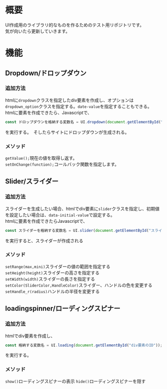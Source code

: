 # 概要
UI作成用のライブラリ的なものを作るためのテスト用リポジトリです。  
気が向いたら更新していきます。  
# 機能
## Dropdown/ドロップダウン
### 追加方法
htmlに`dropdown`クラスを指定したdiv要素を作成し、オプションは`dropdown_option`クラスを指定する。`date-value`を指定することもできる。  
htmlに要素を作成できたら、Javascriptで、
```js
const ドロップダウンを格納する変数名 = UI.dropdown(document.getElementById("ドロップダウンの親要素のID"));
```
を実行する。　そしたらサイトにドロップダウンが生成される。  
### メソッド
`getValue();`現在の値を取得し返す。  
`setOnChange(function);`コールバック関数を指定します。  

## Slider/スライダー
### 追加方法
スライダーを生成したい場合、htmlでdiv要素に`slider`クラスを指定し、初期値を設定したい場合は、`data-initial-value`で設定する。  
htmlに要素を作成できたらJavascriptで、
```js
const スライダーを格納する変数名 = UI.slider(document.getElementById("スライダーの要素のID"));
```
を実行すると、スライダーが作成される
### メソッド
`setRange(max,mini)`スライダーの値の範囲を指定する  
`setHeight(height)`スライダーの高さを指定する  
`setWidth(width)`スライダーの長さを指定する  
`setColor(SliderColor,HandleColor)`スライダー、ハンドルの色を変更する  
`setHandle_r(radius)`ハンドルの半径を変更する  

## loadingspinner/ローディングスピナー
### 追加方法
htmlでdiv要素を作成し、
```js
const 格納する変数名 = UI.loading(document.getElementById("div要素のID"));
```
を実行する。
### メソッド
`show()`ローディングスピナーの表示
`hide()`ローディングスピナーを隠す
